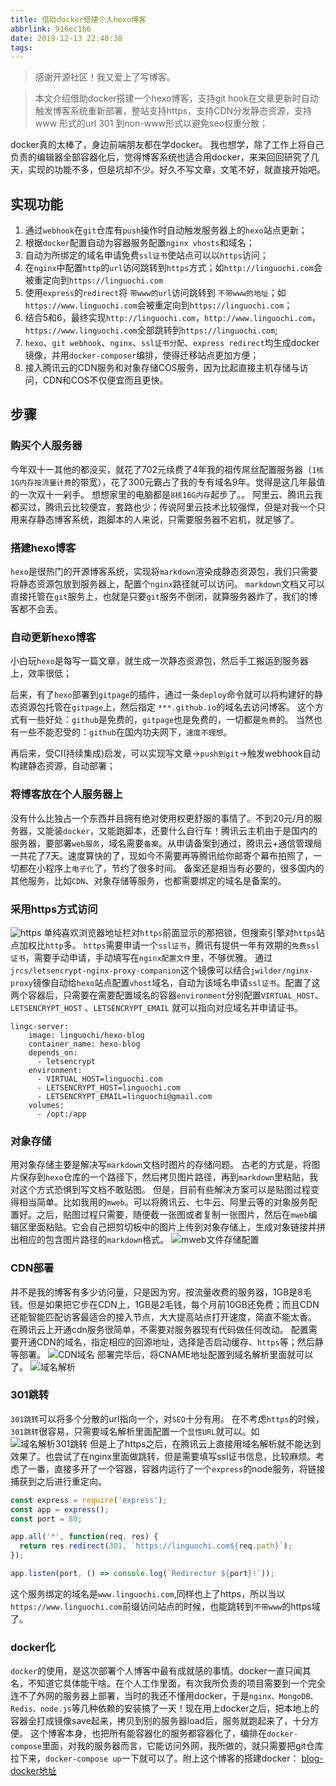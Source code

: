 ```yaml
---
title: 借助docker搭建个人hexo博客
abbrlink: 916ec1b6
date: 2019-12-13 22:40:38
tags:
---
```


> 感谢开源社区！我又爱上了写博客。

> 本文介绍借助docker搭建一个hexo博客，支持git hook在文章更新时自动触发博客系统重新部署，整站支持https，支持CDN分发静态资源，支持 www 形式的url 301 到non-www形式以避免seo权重分散；

<!--more-->

docker真的太棒了，身边前端朋友都在学docker。 我也想学，除了工作上将自己负责的编辑器全部容器化后，觉得博客系统也适合用docker，来来回回研究了几天，实现的功能不多，但是坑却不少。好久不写文章，文笔不好，就直接开始吧。

## 实现功能
1. 通过`webhook`在`git`仓库有`push`操作时自动触发服务器上的`hexo`站点更新； 
2. 根据`docker`配置自动为容器服务配置`nginx vhosts`和域名；
3. 自动为所绑定的域名申请免费`ssl证书`使站点可以以`https`访问；
4. 在`nginx`中配置`http`的`url`访问跳转到`https`方式；如`http://linguochi.com`会被重定向到`https://linguochi.com`
5. 使用`express`的`redirect`将 `带www的url`访问跳转到 `不带www的地址`；如`https://www.linguochi.com`会被重定向到`https://linguochi.com`；
6. 结合5和6，最终实现`http://linguochi.com`，`http://www.linguochi.com`，`https://www.linguochi.com`全部跳转到`https://linguochi.com`;
7. `hexo`、`git webhook`、`nginx`、`ssl证书分配`、`express redirect`均生成docker镜像，并用`docker-composer`编排，使得迁移站点更加方便；
8. 接入腾讯云的CDN服务和对象存储COS服务，因为比起直接主机存储与访问，CDN和COS不仅便宜而且更快。

## 步骤
### 购买个人服务器
今年双十一其他的都没买，就花了702元续费了4年我的祖传屌丝配置服务器（`1核1G内存按流量计费`的带宽），花了300元霸占了我的专有域名9年。觉得是这几年最值的一次双十一剁手。
想想家里的电脑都是`8核16G内存`起步了。。
阿里云、腾讯云我都买过，腾讯云比较便宜，套路也少；传说阿里云技术比较强悍，但是对我一个只用来存静态博客系统，跑脚本的人来说，只需要服务器不宕机，就足够了。

### 搭建hexo博客
`hexo`是很热门的开源博客系统，实现将`markdown`渲染成静态资源包，我们只需要将静态资源包放到服务器上，配置个`nginx`路径就可以访问。
`markdown`文档又可以直接托管在`git`服务上，也就是只要`git`服务不倒闭，就算服务器炸了，我们的博客都不会丢。

### 自动更新hexo博客
小白玩`hexo`是每写一篇文章，就生成一次静态资源包，然后手工搬运到服务器上，效率很低；

后来，有了`hexo`部署到`gitpage`的插件，通过一条`deploy`命令就可以将构建好的静态资源包托管在`gitpage`上，然后指定 `***.github.io`的域名去访问博客。
这个方式有一些好处：`github`是免费的，`gitpage`也是免费的，一切都是`免费`的。
当然也有一些不能忍受的：`github`在国内功夫网下，`速度不理想`。

再后来，受CI(持续集成)启发，可以实现写文章->`push到git`->触发webhook自动构建静态资源，自动部署；

### 将博客放在个人服务器上
没有什么比独占一个东西并且拥有绝对使用权更舒服的事情了。不到20元/月的服务器，又能装`docker`，又能跑脚本，还要什么自行车！腾讯云主机由于是国内的服务器，要部署`web服务`，域名需要`备案`。从申请备案到通过，腾讯云+通信管理局一共花了7天。速度算快的了，现如今不需要再等腾讯给你邮寄个幕布拍照了，一切都在小程序上`电子化`了，节约了很多时间。
备案还是相当有必要的，很多国内的其他服务，比如`CDN`、对象存储等服务，也都需要绑定的域名是备案的。

### 采用https方式访问
![https](https://cos.linguochi.com/2019/12/20/15768081792628.jpg)
单纯喜欢浏览器地址栏对`https`前面显示的那把锁，但搜索引擎对`https`站点加权比`http`多。
`https`需要申请一个`ssl证书`，腾讯有提供一年有效期的`免费ssl证书`，需要手动申请，手动填写在`nginx配置文件`里，不够优雅。
通过`jrcs/letsencrypt-nginx-proxy-companion`这个镜像可以结合`jwilder/nginx-proxy`镜像自动给`hexo`站点配置`vhost`域名，自动为该域名申请`ssl证书`。配置了这两个容器后，只需要在需要配置域名的容器`environment`分别配置`VIRTUAL_HOST`、`LETSENCRYPT_HOST` 、`LETSENCRYPT_EMAIL` 就可以指向对应域名并申请证书。
```shell
lingc-server:
    image: linguochi/hexo-blog
    container_name: hexo-blog
    depends_on:
      - letsencrypt
    environment:
      - VIRTUAL_HOST=linguochi.com
      - LETSENCRYPT_HOST=linguochi.com
      - LETSENCRYPT_EMAIL=linguochi@gmail.com
    volumes:
      - /opt:/app
```
### 对象存储
用对象存储主要是解决写`markdown`文档时图片的存储问题。
古老的方式是，将图片保存到`hexo`仓库的一个路径下，然后拷贝图片路径，再到`markdown`里粘贴，我对这个方式恐惧到写文档不敢贴图。
但是，目前有些解决方案可以是贴图过程变得相当简单。比如我用的`mweb`。可以将腾讯云、七牛云、阿里云等的对象服务配置好。之后，贴图过程只需要，随便截一张图或者复制一张图片，然后在`mweb`编辑区里面粘贴。它会自己把剪切板中的图片上传到对象存储上，生成对象链接并拼出相应的包含图片路径的`markdown`格式。
![mweb文件存储配置](https://cos.linguochi.com/2019/12/20/15768118060774.jpg)

### CDN部署
并不是我的博客有多少访问量，只是因为穷。按流量收费的服务器，1GB是8毛钱。但是如果把它步在CDN上，1GB是2毛钱，每个月前10GB还免费；而且CDN还能智能匹配访客最适合的接入节点，大大提高站点打开速度，简直不能太香。
在腾讯云上开通cdn服务很简单，不需要对服务器现有代码做任何改动。
配置需要开通CDN的域名，指定相应的回源地址，选择是否启动缓存、`https`等；然后静等部署。
![CDN域名](https://cos.linguochi.com/2019/12/20/15768114227712.jpg)
部署完毕后，将CNAME地址配置到域名解析里面就可以了。
![域名解析](https://cos.linguochi.com/2019/12/20/15768115179024.jpg)

### 301跳转
`301跳转`可以将多个分散的url指向一个，对`SEO`十分有用。
在不考虑`https`的时候，`301跳转`很容易，只需要域名解析里面配置一个`显性URL`就可以。如
![域名解析301跳转](https://cos.linguochi.com/2019/12/20/15768121366194.jpg)
但是上了https之后，在腾讯云上直接用域名解析就不能达到效果了。也尝试了在nginx里面做跳转，但是需要填写ssl证书信息，比较麻烦。考虑了一番，直接多开了一个容器，容器内运行了一个`express`的node服务，将链接捕获到之后进行重定向。
```javascript
const express = require('express');
const app = express();
const port = 80;

app.all('*', function(req, res) {
  return res.redirect(301, `https://linguochi.com${req.path}`);
});

app.listen(port, () => console.log(`Redirector ${port}!`));
```
这个服务绑定的域名是`www.linguochi.com`,同样也上了https，所以当以`https://www.linguochi.com`前缀访问站点的时候，也能跳转到`不带www`的https域了。

### docker化
`docker`的使用，是这次部署个人博客中最有成就感的事情。docker一直只闻其名，不知道它具体能干啥。在个人工作里面，有次我所负责的项目需要到一个完全连不了外网的服务器上部署，当时的我还不懂用docker，于是`nginx、MongoDB、Redis、node.js`等几种依赖的安装搞了一天！现在用上docker之后，把本地上的容器全打成镜像save起来，拷贝到别的服务器load后，服务就跑起来了，十分方便。
这个博客本身，也把所有能容器化的服务都容器化了，编排在`docker-compose`里面，对我的服务器而言，它能访问外网，我所做的，就只需要把git仓库拉下来，`docker-compose up`一下就可以了。附上这个博客的搭建docker：
[blog-docker地址](https://github.com/linguochi/blog-docker) 

